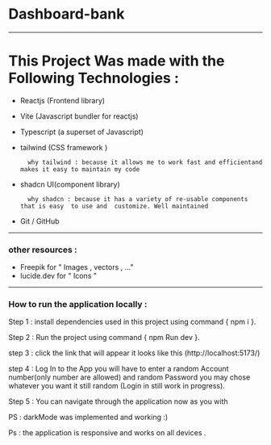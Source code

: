 # Dashboard-bank

*************************************************************************************************************************


# This Project Was made with the Following Technologies :

- Reactjs (Frontend library)

- Vite (Javascript bundler for reactjs)

- Typescript (a superset of Javascript)

- tailwind (CSS framework )

        why tailwind : because it allows me to work fast and efficientand makes it easy to maintain my code

- shadcn UI(component library)

        why shadcn : because it has a variety of re-usable components that is easy  to use and  customize. Well maintained 

- Git / GitHub 

*************************************************************************************************************************


### other resources  :

- Freepik for " Images , vectors , ..."
- lucide.dev for " Icons " 


*************************************************************************************************************************

### How to run the application locally :

Step 1 : install dependencies used in this project  using command { npm i }.

Step 2 : Run the project using command { npm Run dev }.

step 3 : click the link that will appear it looks like this (http://localhost:5173/)

step 4 : Log In to the App you will have to enter a random Account number(only number are allowed) and random Password you may chose whatever you want it still random (Login in still work in progress).

Step 5 : You can navigate through the application now as you with 

PS : darkMode was implemented and working :) 

Ps : the application is responsive and  works on all devices .